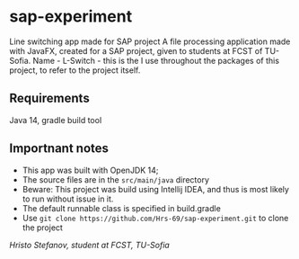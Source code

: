 # sap-experiment
Line switching app made for SAP project
A file processing application made with JavaFX, created for a SAP project, given to students at FCST of TU-Sofia.
Name - L-Switch - this is the I use throughout the packages of this project, to refer to the project itself.

## Requirements
Java 14,
 gradle build tool

## Importnant notes
- This app was built with OpenJDK 14;
- The source files are in the `src/main/java` directory
- Beware: This project was build using Intellij IDEA, and thus is most likely to run without issue in it.
- The default runnable class is specified in build.gradle
- Use ```` git clone https://github.com/Hrs-69/sap-experiment.git ```` to clone the project

*Hristo Stefanov, student at FCST, TU-Sofia*
